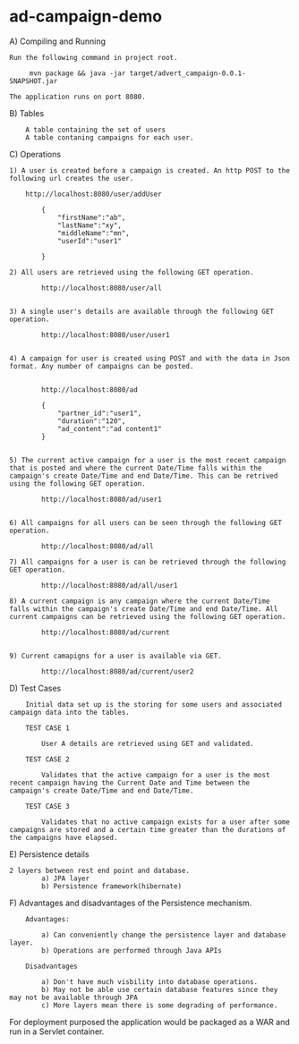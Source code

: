 # ad-campaign-demo

A) Compiling and Running

	Run the following command in project root.

		 mvn package && java -jar target/advert_campaign-0.0.1-SNAPSHOT.jar

	The application runs on port 8080.

B) Tables
		
		A table containing the set of users
		A table contaning campaigns for each user.


C) Operations

	1) A user is created before a campaign is created. An http POST to the following url creates the user.
		
		http://localhost:8080/user/addUser	

			{
				"firstName":"ab",
				"lastName":"xy",
				"middleName":"mn",
				"userId":"user1"	

			}

	2) All users are retrieved using the following GET operation.

			http://localhost:8080/user/all


	3) A single user's details are available through the following GET operation.

			http://localhost:8080/user/user1


	4) A campaign for user is created using POST and with the data in Json format. Any number of campaigns can be posted.
   

			http://localhost:8080/ad	

			{
				"partner_id":"user1",
				"duration":"120",
				"ad_content":"ad content1"
			}

 
	5) The current active campaign for a user is the most recent campaign that is posted and where the current Date/Time falls within the campaign's create Date/Time and end Date/Time. This can be retrived using the following GET operation.

			http://localhost:8080/ad/user1


	6) All campaigns for all users can be seen through the following GET operation.

			http://localhost:8080/ad/all

	7) All campaigns for a user is can be retrieved through the following GET operation.

			http://localhost:8080/ad/all/user1

	8) A current campaign is any campaign where the current Date/Time falls within the campaign's create Date/Time and end Date/Time. All current campaigns can be retrieved using the following GET operation.

			http://localhost:8080/ad/current


	9) Current camapigns for a user is available via GET.

			http://localhost:8080/ad/current/user2

D) Test Cases

		Initial data set up is the storing for some users and associated campaign data into the tables.

		TEST CASE 1

			User A details are retrieved using GET and validated.

		TEST CASE 2
		
			Validates that the active campaign for a user is the most recent campaign having the Current Date and Time between the campaign's create Date/Time and end Date/Time. 	

		TEST CASE 3

			Validates that no active campaign exists for a user after some campaigns are stored and a certain time greater than the durations of the campaigns have elapsed.



E) Persistence details

	2 layers between rest end point and database. 	
			a) JPA layer
			b) Persistence framework(hibernate)


F) Advantages and disadvantages of the Persistence mechanism.

		
		Advantages:

			a) Can conveniently change the persistence layer and database layer.
			b) Operations are performed through Java APIs

		Disadvantages
		
			a) Don't have much visbility into database operations.
			b) May not be able use certain database features since they may not be available through JPA
			c) More layers mean there is some degrading of performance. 




For deployment purposed the application would be packaged as a WAR and run in a Servlet container.





















